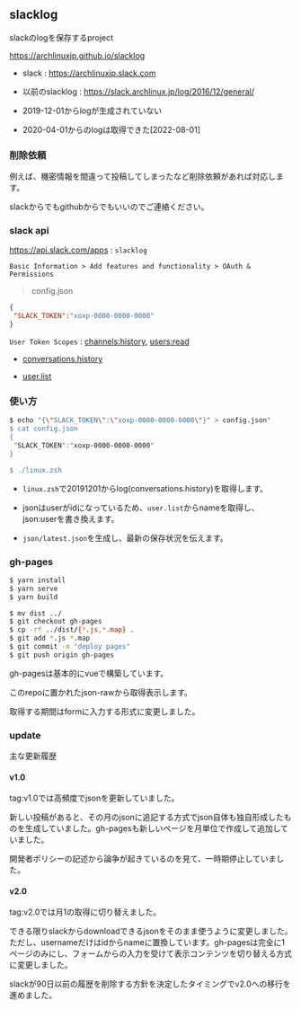 ## slacklog

slackのlogを保存するproject

https://archlinuxjp.github.io/slacklog

- slack : https://archlinuxjp.slack.com

- 以前のslacklog : https://slack.archlinux.jp/log/2016/12/general/

- 2019-12-01からlogが生成されていない

- 2020-04-01からのlogは取得できた[2022-08-01]

### 削除依頼

例えば、機密情報を間違って投稿してしまったなど削除依頼があれば対応します。

slackからでもgithubからでもいいのでご連絡ください。

### slack api

https://api.slack.com/apps : `slacklog`

`Basic Information > Add features and functionality > OAuth & Permissions`

> config.json

```json
{
 "SLACK_TOKEN":"xoxp-0000-0000-0000"
}
```

`User Token Scopes` : [channels:history](https://api.slack.com/scopes/channels:history), [users:read](https://api.slack.com/scopes/users:read)

- [conversations.history](https://api.slack.com/methods/conversations.history)

- [user.list](https://api.slack.com/methods/users.list)

### 使い方

```sh
$ echo "{\"SLACK_TOKEN\":\"xoxp-0000-0000-0000\"}" > config.json"
$ cat config.json
{
 "SLACK_TOKEN":"xoxp-0000-0000-0000"
}

$ ./linux.zsh
```

- `linux.zsh`で20191201からlog(conversations.history)を取得します。

- jsonはuserがidになっているため、`user.list`からnameを取得し、json:userを書き換えます。

- `json/latest.json`を生成し、最新の保存状況を伝えます。

### gh-pages

```sh
$ yarn install
$ yarn serve
$ yarn build

$ mv dist ../
$ git checkout gh-pages
$ cp -rf ../dist/{*.js,*.map} .
$ git add *.js *.map
$ git commit -m "deploy pages"
$ git push origin gh-pages
```

gh-pagesは基本的にvueで構築しています。

このrepoに置かれたjson-rawから取得表示します。

取得する期間はformに入力する形式に変更しました。

### update

主な更新履歴

#### v1.0

tag:v1.0では高頻度でjsonを更新していました。

新しい投稿があると、その月のjsonに追記する方式でjson自体も独自形成したものを生成していました。gh-pagesも新しいページを月単位で作成して追加していました。

開発者ポリシーの記述から論争が起きているのを見て、一時期停止していました。

#### v2.0

tag:v2.0では月1の取得に切り替えました。

できる限りslackからdownloadできるjsonをそのまま使うように変更しました。ただし、usernameだけはidからnameに置換しています。gh-pagesは完全に1ページのみにし、フォームからの入力を受けて表示コンテンツを切り替える方式に変更しました。

slackが90日以前の履歴を削除する方針を決定したタイミングでv2.0への移行を進めました。


